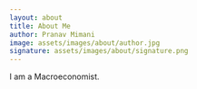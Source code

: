 ```yaml
---
layout: about
title: About Me
author: Pranav Mimani
image: assets/images/about/author.jpg
signature: assets/images/about/signature.png
---
```


I am a Macroeconomist.
